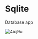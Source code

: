 # Sqlite
Database app




![4icj9u](https://user-images.githubusercontent.com/51445048/95878576-0169da00-0d93-11eb-8bba-33c6305ef6f4.gif)
